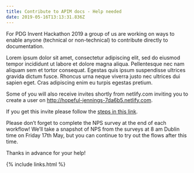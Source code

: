 ```yaml
---
title: Contribute to APIM docs - Help needed
date: 2019-05-16T13:13:31.836Z
---
```

For PDG Invent Hackathon 2019 a group of us are working on ways to enable anyone (technical or non-technical) to contribute directly to documentation.

Lorem ipsum dolor sit amet, consectetur adipiscing elit, sed do eiusmod tempor incididunt ut labore et dolore magna aliqua. Pellentesque nec nam aliquam sem et tortor consequat. Egestas quis ipsum suspendisse ultrices gravida dictum fusce. Rhoncus urna neque viverra justo nec ultrices dui sapien eget. Cras adipiscing enim eu turpis egestas pretium. 

Some of you will also receive invites shortly from netlify.com inviting you to create a user on http://hopeful-jennings-7da6b5.netlify.com. 

If you get this invite please follow the [steps in this link](<https://techweb.axway.com/confluence/display/RDAPI/Docs4all+Hackathon+2019+user+testing#Docs4allHackathon2019usertesting-Option2-TesttheNetlifyCMSworkflow(Inviteonly) .>).



Please don’t forget to complete the NPS survey at the end of each workflow! We’ll take a snapshot of NPS from the surveys at 8 am Dublin time on Friday 17th May, but you can continue to try out the flows after this time.

Thanks in advance for your help!

{% include links.html %}
